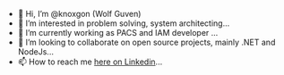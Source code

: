 - 👋 Hi, I’m @knoxgon (Wolf Guven)
- 👀 I’m interested in problem solving, system architecting...
- 🌱 I’m currently working as PACS and IAM developer ...
- 💞️ I’m looking to collaborate on open source projects, mainly .NET and NodeJs...
- 📫 How to reach me [here on Linkedin](https://www.linkedin.com/in/wolf-g-108883133/)...
